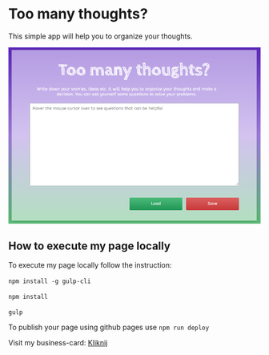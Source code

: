 # Too many thoughts?
This simple app will help you  to organize your thoughts.

![page screenshot](gh_img/screenshoot.PNG)


## How to execute my page locally

To execute my page locally follow the instruction:

`npm install -g gulp-cli`

`npm install`

`gulp`

To publish your page using github pages use `npm run deploy`


Visit my business-card: [Kliknij](https://annamazurek.github.io/business-card/)
